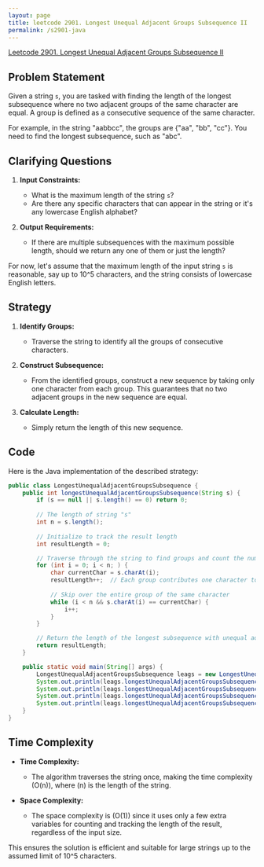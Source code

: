 ```yaml
---
layout: page
title: leetcode 2901. Longest Unequal Adjacent Groups Subsequence II
permalink: /s2901-java
---
```

[Leetcode 2901. Longest Unequal Adjacent Groups Subsequence II](https://algoadvance.github.io/algoadvance/l2901)
## Problem Statement

Given a string `s`, you are tasked with finding the length of the longest subsequence where no two adjacent groups of the same character are equal. A group is defined as a consecutive sequence of the same character.

For example, in the string "aabbcc", the groups are {"aa", "bb", "cc"}. You need to find the longest subsequence, such as "abc".

## Clarifying Questions

1. **Input Constraints:**
   - What is the maximum length of the string `s`?
   - Are there any specific characters that can appear in the string or it's any lowercase English alphabet?

2. **Output Requirements:**
   - If there are multiple subsequences with the maximum possible length, should we return any one of them or just the length?

For now, let's assume that the maximum length of the input string `s` is reasonable, say up to 10^5 characters, and the string consists of lowercase English letters.

## Strategy

1. **Identify Groups:**
   - Traverse the string to identify all the groups of consecutive characters. 

2. **Construct Subsequence:**
   - From the identified groups, construct a new sequence by taking only one character from each group. This guarantees that no two adjacent groups in the new sequence are equal.

3. **Calculate Length:**
   - Simply return the length of this new sequence.

## Code

Here is the Java implementation of the described strategy:

```java
public class LongestUnequalAdjacentGroupsSubsequence {
    public int longestUnequalAdjacentGroupsSubsequence(String s) {
        if (s == null || s.length() == 0) return 0;
        
        // The length of string "s"
        int n = s.length();
        
        // Initialize to track the result length
        int resultLength = 0;

        // Traverse through the string to find groups and count the number of groups
        for (int i = 0; i < n; ) {
            char currentChar = s.charAt(i);
            resultLength++;  // Each group contributes one character to the final sequence
            
            // Skip over the entire group of the same character
            while (i < n && s.charAt(i) == currentChar) {
                i++;
            }
        }

        // Return the length of the longest subsequence with unequal adjacent groups
        return resultLength;
    }

    public static void main(String[] args) {
        LongestUnequalAdjacentGroupsSubsequence leags = new LongestUnequalAdjacentGroupsSubsequence();
        System.out.println(leags.longestUnequalAdjacentGroupsSubsequence("aabbcc"));    // Output: 3
        System.out.println(leags.longestUnequalAdjacentGroupsSubsequence("abcd"));      // Output: 4
        System.out.println(leags.longestUnequalAdjacentGroupsSubsequence("aaabbaa"));   // Output: 3
        System.out.println(leags.longestUnequalAdjacentGroupsSubsequence(""));          // Output: 0
    }
}
```

## Time Complexity

- **Time Complexity:**
  - The algorithm traverses the string once, making the time complexity \(O(n)\), where \(n\) is the length of the string.

- **Space Complexity:**
  - The space complexity is \(O(1)\) since it uses only a few extra variables for counting and tracking the length of the result, regardless of the input size.

This ensures the solution is efficient and suitable for large strings up to the assumed limit of 10^5 characters.
